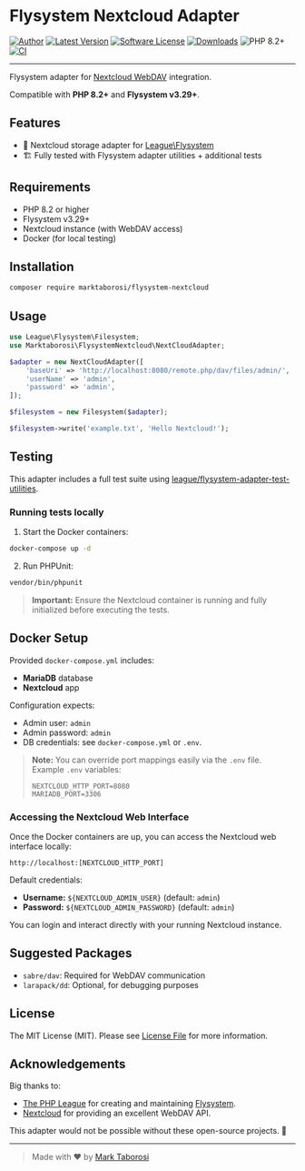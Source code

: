 # Flysystem Nextcloud Adapter

[![Author](https://img.shields.io/badge/author-@marktaborosi-blue.svg)](https://www.linkedin.com/in/mark-taborosi/)
[![Latest Version](https://img.shields.io/github/release/marktaborosi/flysystem-nextcloud.svg?style=flat-square)](https://github.com/marktaborosi/flysystem-nextcloud/releases)
[![Software License](https://img.shields.io/badge/license-MIT-brightgreen.svg?style=flat-square)](LICENSE)
[![Downloads](https://img.shields.io/packagist/dt/marktaborosi/flysystem-nextcloud.svg?style=flat-square)](https://packagist.org/packages/marktaborosi/flysystem-nextcloud)
![PHP 8.2+](https://img.shields.io/badge/php-8.2+-red.svg?style=flat-square)
[![CI](https://github.com/marktaborosi/flysystem-nextcloud/actions/workflows/ci.yml/badge.svg)](https://github.com/marktaborosi/flysystem-nextcloud/actions)

---

Flysystem adapter for [Nextcloud WebDAV](https://docs.nextcloud.com/server/latest/developer_manual/api/WebDAV/index.html) integration.

Compatible with **PHP 8.2+** and **Flysystem v3.29+**.

## Features

- 📂 Nextcloud storage adapter for [League\Flysystem](https://github.com/thephpleague/flysystem)
- 🏗️ Fully tested with Flysystem adapter utilities + additional tests

## Requirements

- PHP 8.2 or higher
- Flysystem v3.29+
- Nextcloud instance (with WebDAV access)
- Docker (for local testing)

## Installation

```bash
composer require marktaborosi/flysystem-nextcloud
```

## Usage

```php
use League\Flysystem\Filesystem;
use Marktaborosi\FlysystemNextcloud\NextCloudAdapter;

$adapter = new NextCloudAdapter([
    'baseUri' => 'http://localhost:8080/remote.php/dav/files/admin/',
    'userName' => 'admin',
    'password' => 'admin',
]);

$filesystem = new Filesystem($adapter);

$filesystem->write('example.txt', 'Hello Nextcloud!');
```

## Testing

This adapter includes a full test suite using [league/flysystem-adapter-test-utilities](https://github.com/thephpleague/flysystem-adapter-test-utilities).

### Running tests locally

1. Start the Docker containers:

```bash
docker-compose up -d
```

2. Run PHPUnit:

```bash
vendor/bin/phpunit
```

> **Important:** Ensure the Nextcloud container is running and fully initialized before executing the tests.

## Docker Setup

Provided `docker-compose.yml` includes:

- **MariaDB** database
- **Nextcloud** app

Configuration expects:

- Admin user: `admin`
- Admin password: `admin`
- DB credentials: see `docker-compose.yml` or `.env`.

> **Note:** You can override port mappings easily via the `.env` file.  
> Example `.env` variables:
> ```env
> NEXTCLOUD_HTTP_PORT=8080
> MARIADB_PORT=3306
> ```

### Accessing the Nextcloud Web Interface

Once the Docker containers are up, you can access the Nextcloud web interface locally:

```
http://localhost:[NEXTCLOUD_HTTP_PORT]
```

Default credentials:

- **Username:** `${NEXTCLOUD_ADMIN_USER}` (default: `admin`)
- **Password:** `${NEXTCLOUD_ADMIN_PASSWORD}` (default: `admin`)

You can login and interact directly with your running Nextcloud instance.

## Suggested Packages

- `sabre/dav`: Required for WebDAV communication
- `larapack/dd`: Optional, for debugging purposes

## License

The MIT License (MIT). Please see [License File](LICENSE) for more information.

## Acknowledgements

Big thanks to:

- [The PHP League](https://thephpleague.com/) for creating and maintaining [Flysystem](https://flysystem.thephpleague.com/v3/docs/).
- [Nextcloud](https://nextcloud.com/) for providing an excellent WebDAV API.

This adapter would not be possible without these open-source projects. 🙏

---

> Made with ❤️ by [Mark Taborosi](https://github.com/marktaborosi)